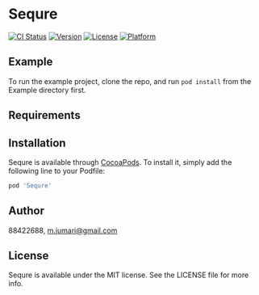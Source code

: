# Sequre

[![CI Status](https://img.shields.io/travis/88422688/Sequre.svg?style=flat)](https://travis-ci.org/88422688/Sequre)
[![Version](https://img.shields.io/cocoapods/v/Sequre.svg?style=flat)](https://cocoapods.org/pods/Sequre)
[![License](https://img.shields.io/cocoapods/l/Sequre.svg?style=flat)](https://cocoapods.org/pods/Sequre)
[![Platform](https://img.shields.io/cocoapods/p/Sequre.svg?style=flat)](https://cocoapods.org/pods/Sequre)

## Example

To run the example project, clone the repo, and run `pod install` from the Example directory first.

## Requirements

## Installation

Sequre is available through [CocoaPods](https://cocoapods.org). To install
it, simply add the following line to your Podfile:

```ruby
pod 'Sequre'
```

## Author

88422688, m.jumari@gmail.com

## License

Sequre is available under the MIT license. See the LICENSE file for more info.
